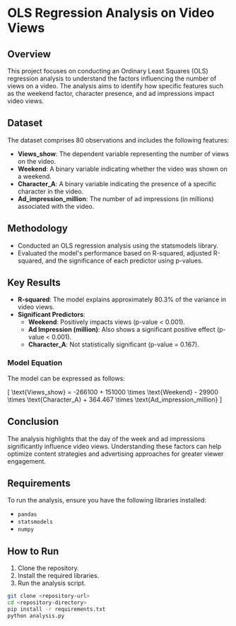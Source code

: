 # OLS Regression Analysis on Video Views

## Overview

This project focuses on conducting an Ordinary Least Squares (OLS) regression analysis to understand the factors influencing the number of views on a video. The analysis aims to identify how specific features such as the weekend factor, character presence, and ad impressions impact video views.

## Dataset

The dataset comprises 80 observations and includes the following features:

- **Views_show**: The dependent variable representing the number of views on the video.
- **Weekend**: A binary variable indicating whether the video was shown on a weekend.
- **Character_A**: A binary variable indicating the presence of a specific character in the video.
- **Ad_impression_million**: The number of ad impressions (in millions) associated with the video.

## Methodology

- Conducted an OLS regression analysis using the statsmodels library.
- Evaluated the model's performance based on R-squared, adjusted R-squared, and the significance of each predictor using p-values.

## Key Results

- **R-squared**: The model explains approximately 80.3% of the variance in video views.
- **Significant Predictors**:
  - **Weekend**: Positively impacts views (p-value < 0.001).
  - **Ad Impression (million)**: Also shows a significant positive effect (p-value < 0.001).
  - **Character_A**: Not statistically significant (p-value = 0.167).

### Model Equation

The model can be expressed as follows:

\[
\text{Views_show} = -266100 + 151000 \times \text{Weekend} - 29900 \times \text{Character_A} + 364.467 \times \text{Ad_impression_million}
\]

## Conclusion

The analysis highlights that the day of the week and ad impressions significantly influence video views. Understanding these factors can help optimize content strategies and advertising approaches for greater viewer engagement.

## Requirements

To run the analysis, ensure you have the following libraries installed:

- `pandas`
- `statsmodels`
- `numpy`

## How to Run

1. Clone the repository.
2. Install the required libraries.
3. Run the analysis script.

```bash
git clone <repository-url>
cd <repository-directory>
pip install -r requirements.txt
python analysis.py
